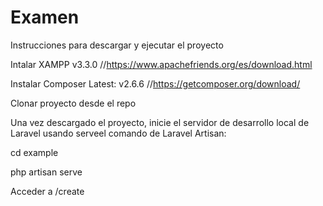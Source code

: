 # Examen

Instrucciones para descargar y ejecutar el proyecto

Intalar XAMPP v3.3.0  //https://www.apachefriends.org/es/download.html

Instalar Composer Latest: v2.6.6 //https://getcomposer.org/download/

Clonar proyecto desde el repo

Una vez descargado el proyecto, inicie el servidor de desarrollo local de Laravel usando serveel comando de Laravel Artisan:

cd example
 
php artisan serve

Acceder a /create
